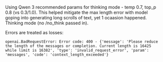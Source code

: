 Using Qwen 3 recommended params for thinking mode - temp 0.7, top_p 0.8 (vs 0.3/1.0). This helped mitigate the max length error with model goping into generating long scrolls of text, yet 1 ocaasion happened. Thinking mode (no /no_think passed in).

Errors are treated as losses:

```
openai.BadRequestError: Error code: 400 - {'message': 'Please reduce the length of the messages or completion. Current length is 16425 while limit is 16382', 'type': 'invalid_request_error', 'param': 'messages', 'code': 'context_length_exceeded'}
```